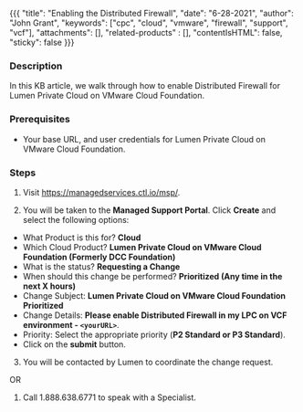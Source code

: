 {{{
  "title": "Enabling the Distributed Firewall",
  "date": "6-28-2021",
  "author": "John Grant",
  "keywords": ["cpc", "cloud", "vmware", "firewall", "support", "vcf"],
  "attachments": [],
  "related-products" : [],
  "contentIsHTML": false,
  "sticky": false
}}}

### Description
In this KB article, we walk through how to enable Distributed Firewall for Lumen Private Cloud on VMware Cloud Foundation.

### Prerequisites
* Your base URL, and user credentials for Lumen Private Cloud on VMware Cloud Foundation.

### Steps

1. Visit https://managedservices.ctl.io/msp/.

2. You will be taken to the **Managed Support Portal**. Click **Create** and select the following options:

  * What Product is this for? **Cloud**
  * Which Cloud Product? **Lumen Private Cloud on VMware Cloud Foundation (Formerly DCC Foundation)**
  * What is the status? **Requesting a Change**
  * When should this change be performed? **Prioritized (Any time in the next X hours)**
  * Change Subject: **Lumen Private Cloud on VMware Cloud Foundation Prioritized**
  * Change Details: **Please enable Distributed Firewall in my LPC on VCF environment - `<yourURL>`**.
  * Priority: Select the appropriate priority (**P2 Standard or P3 Standard**).
  * Click on the **submit** button.

3. You will be contacted by Lumen to coordinate the change request.

OR

1. Call 1.888.638.6771 to speak with a Specialist.
